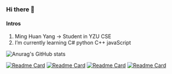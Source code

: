 ### Hi there 👋
#### Intros
1.  Ming Huan Yang -> Student in YZU CSE
2.  I’m currently learning C# python C++ javaScript

![Anurag's GitHub stats](https://github-readme-stats.vercel.app/api?username=mhy1264&show_icons=true&theme=dark)

[![Readme Card](https://github-readme-stats.vercel.app/api/pin/?username=mhy1264&repo=yzu-jccpp)](https://github.com/mhy1264/yzu-jccpp)
[![Readme Card](https://github-readme-stats.vercel.app/api/pin/?username=mhy1264&repo=yzu-wycpp)](https://github.com/mhy1264/yzu-wycpp)
[![Readme Card](https://github-readme-stats.vercel.app/api/pin/?username=mhy1264&repo=yzu-bjpy)](https://github.com/mhy1264/yzu-bjpy)
[![Readme Card](https://github-readme-stats.vercel.app/api/pin/?username=mhy1264&repo=yzu_course_remaining_selector)]([https://github.com/mhy1264/backend-core3.1](https://github.com/mhy1264/yzu_course_remaining_selector))
